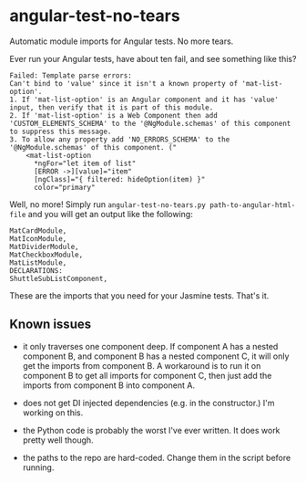 # angular-test-no-tears
Automatic module imports for Angular tests. No more tears.

Ever run your Angular tests, have about ten fail, and see something like this?

```
Failed: Template parse errors:
Can't bind to 'value' since it isn't a known property of 'mat-list-option'.
1. If 'mat-list-option' is an Angular component and it has 'value' input, then verify that it is part of this module.
2. If 'mat-list-option' is a Web Component then add 'CUSTOM_ELEMENTS_SCHEMA' to the '@NgModule.schemas' of this component to suppress this message.
3. To allow any property add 'NO_ERRORS_SCHEMA' to the '@NgModule.schemas' of this component. ("
    <mat-list-option
      *ngFor="let item of list"
      [ERROR ->][value]="item"
      [ngClass]="{ filtered: hideOption(item) }"
      color="primary"
```

Well, no more! Simply run `angular-test-no-tears.py path-to-angular-html-file` and you will get an output like the following:

```
MatCardModule,
MatIconModule,
MatDividerModule,
MatCheckboxModule,
MatListModule,
DECLARATIONS:
ShuttleSubListComponent,
```

These are the imports that you need for your Jasmine tests. That's it.

## Known issues

- it only traverses one component deep. If component A has a nested component B, and component B has a nested component C, it will only get the imports from component B. A workaround is to run it on component B to get all imports for component C, then just add the imports from component B into component A.

- does not get DI injected dependencies (e.g. in the constructor.) I'm working on this.

- the Python code is probably the worst I've ever written. It does work pretty well though.

- the paths to the repo are hard-coded. Change them in the script before running.
